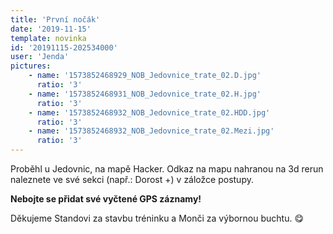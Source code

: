 ```yaml
---
title: 'První nočák'
date: '2019-11-15'
template: novinka
id: '20191115-202534000'
user: 'Jenda'
pictures:
    - name: '1573852468929_NOB_Jedovnice_trate_02.D.jpg'
      ratio: '3'
    - name: '1573852468931_NOB_Jedovnice_trate_02.H.jpg'
      ratio: '3'
    - name: '1573852468932_NOB_Jedovnice_trate_02.HDD.jpg'
      ratio: '3'
    - name: '1573852468932_NOB_Jedovnice_trate_02.Mezi.jpg'
      ratio: '3'
---
```

Proběhl u Jedovnic, na mapě Hacker. Odkaz na mapu nahranou na 3d rerun naleznete ve své sekci (např.: Dorost +) v záložce postupy. 

**Nebojte se přidat své vyčtené GPS záznamy!**

Děkujeme Standovi za stavbu tréninku a Monči za výbornou buchtu. 😋
